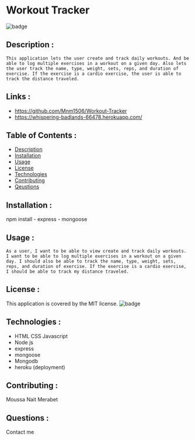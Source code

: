 # Workout Tracker
  ![badge](https://img.shields.io/badge/license-MIT-brightgreen)

  ## Description :
    This application lets the user create and track daily workouts. And be able to log multiple exercises in a workout on a given day. Also lets the user track the name, type, weight, sets, reps, and duration of exercise. If the exercise is a cardio exercise, the user is able to track the distance traveled.


  ## Links :
  - https://github.com/Mnm1506/Workout-Tracker
  - https://whispering-badlands-66478.herokuapp.com/

  
  ## Table of Contents :
  - [Description](#description)
  - [Installation](#installation)
  - [Usage](#usage)
  - [License](#license)
  - [Technologies](#Technologies)
  - [Contributing](#contributing)
  - [Qeustions](#qeustions)
  
  ## Installation :
   npm install - express - mongoose

   ## Usage :
    As a user, I want to be able to view create and track daily workouts. I want to be able to log multiple exercises in a workout on a given day. I should also be able to track the name, type, weight, sets, reps, and duration of exercise. If the exercise is a cardio exercise, I should be able to track my distance traveled.

  ## License :
  This application is covered by the MIT license.
  ![badge](https://img.shields.io/badge/license-MIT-brightgreen)

  ## Technologies :
   - HTML CSS Javascript
   - Node js
   - express
   - mongoose
   - Mongodb
   - heroku (deployment)

  ## Contributing :
   Moussa Nait Merabet
   
  ## Questions :
   Contact me 
